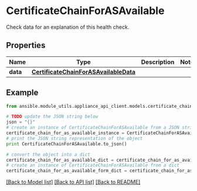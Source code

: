 # CertificateChainForASAvailable

Check data for an explanation of this health check. 

## Properties

Name | Type | Description | Notes
------------ | ------------- | ------------- | -------------
**data** | [**CertificateChainForASAvailableData**](CertificateChainForASAvailableData.md) |  | 

## Example

```python
from ansible.module_utils.appliance_api_client.models.certificate_chain_for_as_available import CertificateChainForASAvailable

# TODO update the JSON string below
json = "{}"
# create an instance of CertificateChainForASAvailable from a JSON string
certificate_chain_for_as_available_instance = CertificateChainForASAvailable.from_json(json)
# print the JSON string representation of the object
print CertificateChainForASAvailable.to_json()

# convert the object into a dict
certificate_chain_for_as_available_dict = certificate_chain_for_as_available_instance.to_dict()
# create an instance of CertificateChainForASAvailable from a dict
certificate_chain_for_as_available_form_dict = certificate_chain_for_as_available.from_dict(certificate_chain_for_as_available_dict)
```
[[Back to Model list]](../README.md#documentation-for-models) [[Back to API list]](../README.md#documentation-for-api-endpoints) [[Back to README]](../README.md)


